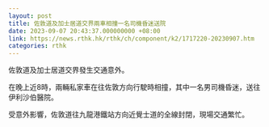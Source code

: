```yaml
---
layout: post
title: 佐敦道及加士居道交界兩車相撞一名司機昏迷送院
date: 2023-09-07 20:43:37.000000000 +08:00
link: https://news.rthk.hk/rthk/ch/component/k2/1717220-20230907.htm
categories: rthk
---
```


佐敦道及加士居道交界發生交通意外。

在晚上近8時，兩輛私家車在往佐敦方向行駛時相撞，其中一名男司機昏迷，送往伊利沙伯醫院。

受意外影響，佐敦道往九龍港鐵站方向近覺士道的全線封閉，現場交通繁忙。
